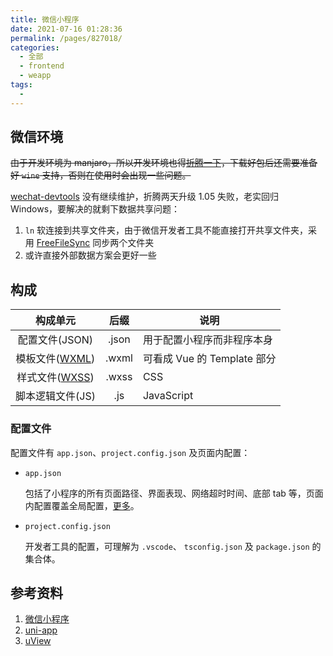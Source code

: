 ```yaml
---
title: 微信小程序
date: 2021-07-16 01:28:36
permalink: /pages/827018/
categories: 
  - 全部
  - frontend
  - weapp
tags: 
  - 
---
```


## 微信环境

~~由于开发环境为 manjaro，所以开发环境也得[折腾一下](https://github.com/dragonation/wechat-devtools)，下载好包后还需要准备好 `wine` 支持，否则在使用时会出现一些问题。~~

[wechat-devtools](https://github.com/dragonation/wechat-devtools) 没有继续维护，折腾两天升级 1.05 失败，老实回归 Windows，要解决的就剩下数据共享问题：

1. `ln` 软连接到共享文件夹，由于微信开发者工具不能直接打开共享文件夹，采用 [FreeFileSync](https://freefilesync.org/) 同步两个文件夹
2. 或许直接外部数据方案会更好一些



## 构成

|                           构成单元                           | 后缀  | 说明                        |
| :----------------------------------------------------------: | :---: | --------------------------- |
|                        配置文件(JSON)                        | .json | 用于配置小程序而非程序本身  |
| 模板文件([WXML](https://developers.weixin.qq.com/miniprogram/dev/framework/view/wxml/)) | .wxml | 可看成 Vue 的 Template 部分 |
| 样式文件([WXSS](https://developers.weixin.qq.com/miniprogram/dev/framework/view/wxss.html)) | .wxss | CSS                         |
|                       脚本逻辑文件(JS)                       |  .js  | JavaScript                  |

### 配置文件

配置文件有 `app.json`、`project.config.json` 及页面内配置：

+ `app.json`

  包括了小程序的所有页面路径、界面表现、网络超时时间、底部 tab 等，页面内配置覆盖全局配置，[更多](https://developers.weixin.qq.com/miniprogram/dev/framework/config.html)。

+ `project.config.json`

  开发者工具的配置，可理解为 `.vscode`、 `tsconfig.json` 及 `package.json` 的集合体。



## 参考资料

1. [微信小程序](https://developers.weixin.qq.com/miniprogram/dev/framework/quickstart/#%E5%B0%8F%E7%A8%8B%E5%BA%8F%E7%AE%80%E4%BB%8B)
2. [uni-app](https://uniapp.dcloud.io/)
3. [uView](https://www.uviewui.com/)